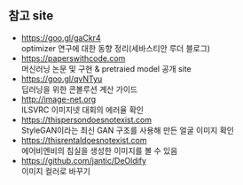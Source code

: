 ## 참고 site
- https://goo.gl/gaCkr4   
  optimizer 연구에 대한 동향 정리(세바스티안 루더 블로그)
- https://paperswithcode.com  
  머신러닝 논문 및 구현 & pretraied model 공개 site
- https://goo.gl/qvNTyu  
  딥러닝을 위한 콘볼루션 계산 가이드
- http://image-net.org  
  ILSVRC 이미지넷 대회의 에러율 확인
- https://thispersondoesnotexist.com  
  StyleGAN이라는 최신 GAN 구조를 사용해 만든 얼굴 이미지 확인
- https://thisrentaldoesnotexist.com  
  에어비엔비의 침실을 생성한 이미지를 볼 수 있음
- https://github.com/jantic/DeOldify  
  이미지 컬러로 바꾸기